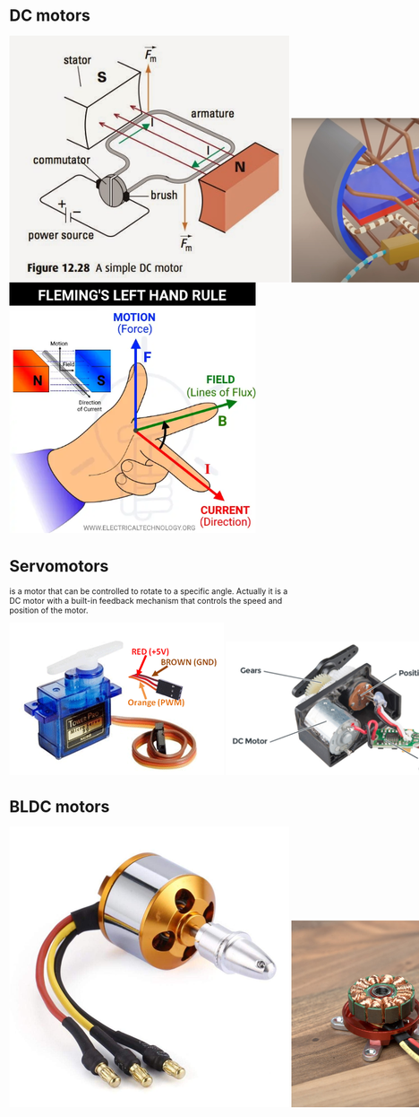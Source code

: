 # DC motors

<div style="display: flex; align-items: flex-end;">
  <img src="../../images/electronics/dc_motor_working_principle.jpg" alt="DC brushed motor" width="500">  
  &nbsp; &nbsp;
  <img src="../../images/electronics/dc_brushed_motor.jpg" alt="Working principle of DC brushed motor" width="440">  
</div>

<img src="../../images/electronics/flemming_left_hand_rule.png" alt="DC brushed motor" width="440">  

# Servomotors
is a motor that can be controlled to rotate to a specific angle. 
Actually it is a DC motor with a built-in feedback mechanism that controls the speed and position of the motor.

<div style="display: flex; align-items: flex-end;">
  <img src="../../images/electronics/servomotor.png" alt="Servo motor">  
  &nbsp; &nbsp;
  <img src="../../images/electronics/servo_parts.jpg" alt="Servo motor components" width="500">  
</div>

# BLDC motors

<div style="display: flex; align-items: flex-end;">
  <img src="../../images/electronics/bldc_motor.jpg" alt="BLDC motor" width="500"> 
  &nbsp; &nbsp;
  <img src="../../images/electronics/bldc_motor_disassembled.jpg" alt="BLDC motor disassembled" width="500">  
</div>